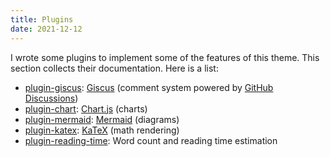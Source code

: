 ```yaml
---
title: Plugins
date: 2021-12-12
---
```


I wrote some plugins to implement some of the features of this theme. This section collects their documentation. Here is a list:

- [plugin-giscus](/docs/plugins/giscus/): [Giscus](https://github.com/giscus/giscus) (comment system powered by [GitHub Discussions](https://docs.github.com/en/discussions))
- [plugin-chart](/docs/plugins/chart/): [Chart.js](https://www.chartjs.org) (charts)
- [plugin-mermaid](/docs/plugins/mermaid/): [Mermaid](https://mermaid-js.github.io) (diagrams)
- [plugin-katex](/docs/plugins/katex/): [KaTeX](https://katex.org/) (math rendering)
- [plugin-reading-time](/docs/plugins/reading-time/): Word count and reading time estimation
